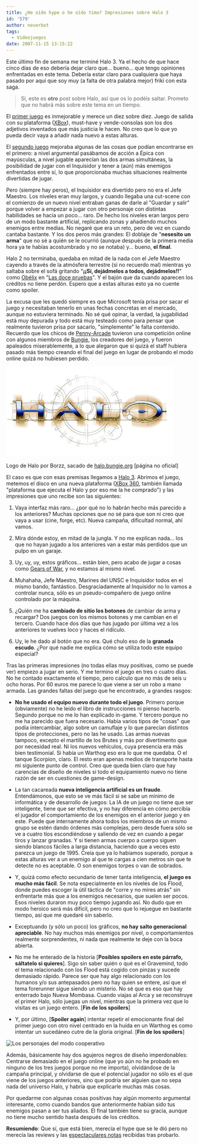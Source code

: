 ```yaml
---
title: ¿He oído hype o he oído timo? Impresiones sobre Halo 3
id: '579'
author: neverbot
tags:
  - Videojuegos
date: 2007-11-15 13:15:22
---
```


Este último fin de semana me terminé Halo 3. Ya el hecho de que hace cinco días de eso debería dejar claro que... bueno... que tengo opiniones enfrentadas en este tema. Debería estar claro para cualquiera que haya pasado por aquí que soy muy (a falta de otra palabra mejor) friki con esta saga.

> Sí, este es **otro** post sobre Halo, así que os lo podéis saltar. Prometo que no habrá más sobre este tema en un tiempo.

El [primer juego](http://en.wikipedia.org/wiki/Halo:_Combat_Evolved) es inmejorable y merece un diez sobre diez. Juego de salida con su plataforma ([XBox](http://en.wikipedia.org/wiki/Xbox)), must-have y vende-consolas son los dos adjetivos inventados que más justicia le hacen. No creo que lo que yo pueda decir vaya a añadir nada nuevo a estas alturas.

El [segundo juego](http://en.wikipedia.org/wiki/Halo_2) mejoraba algunas de las cosas que podían encontrarse en el primero: a nivel argumental pasábamos de acción a Épica con mayúsculas, a nivel jugable aparecían las dos armas simultáneas, la posibilidad de jugar con el Inquisidor y tener a (aún) más enemigos enfrentados entre sí, lo que proporcionaba muchas situaciones realmente divertidas de jugar.

Pero (siempre hay peros), el Inquisidor era divertido pero no era el Jefe Maestro. Los niveles eran muy largos, y cuando llegaba una cut-scene con el comienzo de un nuevo nivel entraban ganas de darle al "Guardar y salir" porque volver a empezar a jugar con otro personaje con distintas habilidades se hacía un poco... raro. De hecho los niveles eran largos pero de un modo bastante artificial, replicando zonas y añadiendo muchos enemigos entre medias. No negaré que era un reto, pero de vez en cuando cantaba bastante. Y los dos peros más grandes: El doblaje de "**nesesito un arma**" que no sé a quién se le ocurrió (aunque después de la primera media hora ya te habías acostumbrado y no se notaba) y... bueno, **el final**.

Halo 2 no terminaba, quedaba en mitad de la nada con el Jefe Maestro cayendo a través de la atmósfera terrestre (si no recuerdo mal) mientras yo saltaba sobre el sofá gritando "**¡¡Sí, dejádmelos a todos, dejádmelos!!**" como [Obélix](http://en.wikipedia.org/wiki/Obelix) en "[Las doce pruebas](http://www.imdb.com/title/tt0072901/)". Y el bajón que da cuando aparecen los créditos no tiene perdón. Espero que a estas alturas esto ya no cuente como spoiler.

La excusa que les quedó siempre es que Microsoft tenía prisa por sacar el juego y necesitaban tenerlo en unas fechas concretas en el mercado, aunque no estuviera terminado. No sé qué opinar, la verdad, la jugabilidad está muy depurada y todo está muy testeado como para pensar que realmente tuvieron prisa por sacarlo, "simplemente" le falta contenido. Recuerdo que los chicos de [Penny-Arcade](http://www.penny-arcade.com/) tuvieron una competición online con algunos miembros de [Bungie](http://www.bungie.net/), los creadores del juego, y fueron apaleados miserablemente, a lo que alegaron que si quizá el staff hubiera pasado más tiempo creando el final del juego en lugar de probando el modo online quizá no hubiesen perdido.

![Halo](./he-oido-hype-o-he-oido-timo-impresiones-sobre-halo-3/halo_solar.jpg "Halo")

Logo de Halo por Borzz, sacado de [halo.bungie.org](http://halo.bungie.org/logos.html?background=white) \[página no oficial\]

El caso es que con esas premisas llegamos a [Halo 3](http://en.wikipedia.org/wiki/Halo_3). Abrimos el juego, metemos el disco en una nueva plataforma ([XBox 360](http://en.wikipedia.org/wiki/Xbox_360), también llamada "plataforma que ejecuta el Halo y por eso me la he comprado") y las impresiones que uno recibe son las siguientes:

1.  Vaya interfaz más raro... ¿por qué no lo habrán hecho más parecido a los anteriores? Muchas opciones que no sé para que son ni creo que vaya a usar (cine, forge, etc). Nueva campaña, dificultad normal, ahí vamos.
    
2.  Mira dónde estoy, en mitad de la jungla. Y no me explican nada... los que no hayan jugado a los anteriores van a estar más perdidos que un pulpo en un garaje.
    
3.  Uy, uy, uy, estos gráficos... están bien, pero acabo de jugar a cosas como [Gears of War](http://en.wikipedia.org/wiki/Gears_of_War), y no estamos al mismo nivel.
    
4.  Muhahaha, Jefe Maestro, Marines del UNSC e Inquisidor todos en el mismo bando, fantástico. Desgraciadamente al Inquisidor no lo vamos a controlar nunca, sólo es un pseudo-compañero de juego online controlado por la máquina.
    
5.  ¿Quién me ha **cambiado de sitio los botones** de cambiar de arma y recargar? Dos juegos con los mismos botones y me cambian en el tercero. Cuando hace dos días que has jugado por última vez a los anteriores te vuelves loco y haces el ridículo.
    
6.  Uy, le he dado al botón que no era. Qué chulo eso de la **granada escudo**. ¿Por qué nadie me explica cómo se utiliza todo este equipo especial?
    

Tras las primeras impresiones (no todas ellas muy positivas, como se puede ver) empiezo a jugar en serio. Y me termino el juego en tres o cuatro días. No he contado exactamente el tiempo, pero calculo que no más de seis u ocho horas. Por 60 euros me parece lo que viene a ser un robo a mano armada. Las grandes faltas del juego que he encontrado, a grandes rasgos:

*   **No he usado el equipo nuevo durante todo el juego**. Primero porque (obviamente) no he leído el libro de instrucciones ni pienso hacerlo. Segundo porque no me lo han explicado in-game. Y tercero porque no me ha parecido que fuera necesario. Había varios tipos de "cosas" que podía intercambiar, algo sobre un camuflaje y lo que parecían distintos tipos de protecciones, pero no las he usado. Las armas nuevas tampoco, excepto el martillo de los Brutes y más por divertimento que por necesidad real. Ni los nuevos vehículos, cuya presencia era más bien testimonial. Si había un Warthog eso era lo que me quedaba. O el tanque Scorpion, claro. El resto eran apenas medios de transporte hasta mi siguiente punto de control. Creo que queda bien claro que hay carencias de diseño de niveles si todo el equipamiento nuevo no tiene razón de ser en cuestiones de game-design.
    
*   La tan cacareada **nueva inteligencia artificial es un fraude**. Entendámonos, que esto se ve más fácil si se sabe un mínimo de informática y de desarrollo de juegos: La IA de un juego no tiene que ser inteligente, tiene que ser efectiva, y no hay diferencia en cómo percibía el jugador el comportamiento de los enemigos en el anterior juego y en este. Puede que internamente ahora todos los miembros de un mismo grupo se estén dando órdenes más complejas, pero desde fuera sólo se ve a cuatro tíos escondiéndose y saliendo de vez en cuando a pegar tiros y lanzar granadas. Y si tienen armas cuerpo a cuerpo siguen siendo blancos fáciles a larga distancia, haciendo que a veces esto parezca un juego de 1995. Creía que ya lo habíamos superado, porque a estas alturas ver a un enemigo al que te cargas a cien metros sin que te detecte no es aceptable. O son enemigos torpes o van de sobrados.
    
*   Y, quizá como efecto secundario de tener tanta inteligencia, **el juego es mucho más fácil**. Se nota especialmente en los niveles de los Flood, donde puedes escoger la útil táctica de "corre y no mires atrás" sin enfrentarte más que a los enemigos necesarios, que suelen ser pocos. Esos niveles duraron muy poco tiempo jugando así. No dudo que en modo heroico será más difícil, pero no creo que lo rejuegue en bastante tiempo, así que me quedaré sin saberlo.
    
*   Exceptuando (y sólo un poco) los gráficos, **no hay salto generacional apreciable**. No hay muchos más enemigos por nivel, o comportamientos realmente sorprendentes, ni nada que realmente te deje con la boca abierta.
    
*   No me he enterado de la historia \[**Posibles spoilers en este párrafo, sáltatelo si quieres**\]. Sigo sin saber quién o qué es el Gravemind, todo el tema relacionado con los Flood está cogido con pinzas y sucede demasiado rápido. Parece ser que hay algo relacionado con los humanos y/o sus antepasados pero no hay quien se entere, así que el tema forerunner sigue siendo un misterio. No sé que es eso que hay enterrado bajo Nueva Mombasa. Cuando viajas al Arca y se reconstruye el primer Halo, sólo juegas un nivel, mientras que la primera vez que lo visitas es un juego entero. \[**Fin de los spoilers**\]
    
*   Y, por último, \[**Spoiler again**\] intentar repetir el emocionante final del primer juego con otro nivel centrado en la huída en un Warthog es como intentar un sucedáneo cutre de la gloria original. \[**Fin de los spoilers**\]
    

![Los personajes del modo cooperativo](./he-oido-hype-o-he-oido-timo-impresiones-sobre-halo-3/halo3_cooperativo.jpg "Los personajes del modo cooperativo")

Además, básicamente hay dos agujeros negros de diseño imperdonables: Centrarse demasiado en el juego online (que yo aún no he probado en ninguno de los tres juegos porque no me importa), olvidándose de la campaña principal, y olvidarse de que el potencial jugador no sólo es el que viene de los juegos anteriores, sino que podría ser alguien que no sepa nada del universo Halo, y habría que explicarle muchas más cosas.

Por quedarme con algunas cosas positivas hay algún momento argumental interesante, como cuando bandos que anteriormente habían sido tus enemigos pasan a ser tus aliados. El final también tiene su gracia, aunque no tiene mucho sentido hasta después de los créditos.

**Resumiendo**: Que sí, que está bien, merecía el hype que se le dió pero no merecía las reviews y las [espectaculares notas](http://localhost:8000/juegos/videojuegos/two-days-left/) recibidas tras probarlo.
